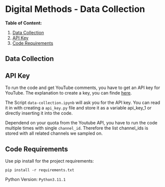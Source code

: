 # Digital Methods - Data Collection

**Table of Content:**

1. [Data Collection](#data-collection)
2. [API Key](#api-key)
3. [Code Requirements](#code-requirements)

## Data Collection


## API Key

To run the code and get YouTube comments, you have to get an API key for YouTube. The explanation to create a key, you can finde [here](https://developers.google.com/youtube/v3/getting-started#before-you-start).

The Script `data-collection.ipynb` will ask you for the API key. You can read it in with creating a `api_key.py` file and store it as a variable api_key_1 or directly inserting it into the code.

Dependend on your quota from the Youtube API, you have to run the code multiple times with single `channel_id`. Therefore the list channel_ids is stored with all related channels we sampled on.

## Code Requirements

Use pip install for the project requirements:

`pip install -r requirements.txt` 

Python Version: `Python3.11.1`




